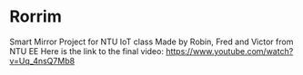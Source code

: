 # Rorrim 
Smart Mirror Project for NTU IoT class
Made by Robin, Fred and Victor from NTU EE
Here is the link to the final video: https://www.youtube.com/watch?v=Uq_4nsQ7Mb8
